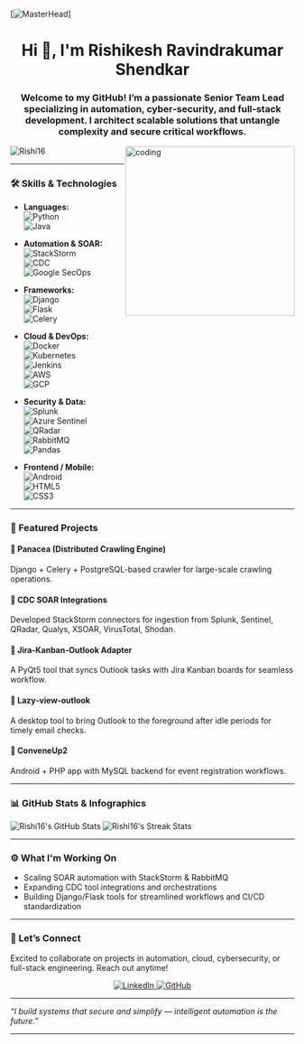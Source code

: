 <!-- Header Animation from Ashwani's style -->
[![MasterHead](https://user-images.githubusercontent.com/10498744/210012254-234538ff-d198-48aa-8964-37e6fd45d227.gif)]

<h1 align="center">Hi 👋, I'm Rishikesh Ravindrakumar Shendkar</h1>
<h3 align="center">Welcome to my GitHub! I’m a passionate <strong>Senior Team Lead</strong> specializing in automation, cyber‑security, and full‑stack development. I architect scalable solutions that untangle complexity and secure critical workflows.</h3>

<img align="right" alt="coding" width="300" src="https://i.pinimg.com/originals/bd/4e/d3/bd4ed327189c2a56695beb91cd534570.gif">  
<p align="left"> <img src="https://komarev.com/ghpvc/?username=Rishi16&label=Profile%20views&color=0e75b6&style=flat" alt="Rishi16" /> </p>

---

### 🛠️ Skills & Technologies

- **Languages:**  
  ![Python](https://img.shields.io/badge/-Python-3776AB?logo=python&style=flat-square)  
  ![Java](https://img.shields.io/badge/-Java-007396?logo=java&style=flat-square)

- **Automation & SOAR:**  
  ![StackStorm](https://img.shields.io/badge/-StackStorm-4BAF4F?logo=stackstorm&logoColor=white&style=flat-square)  
  ![CDC](https://img.shields.io/badge/-CDC-0A0A0A?logo=data?&logoColor=white&style=flat-square)  
  ![Google SecOps](https://img.shields.io/badge/-Google_SecOps-4285F4?logo=google&logoColor=white&style=flat-square)

- **Frameworks:**  
  ![Django](https://img.shields.io/badge/-Django-092E20?logo=django&logoColor=white&style=flat-square)  
  ![Flask](https://img.shields.io/badge/-Flask-000000?logo=flask&logoColor=white&style=flat-square)  
  ![Celery](https://img.shields.io/badge/-Celery-3AB795?logo=python&logoColor=white&style=flat-square)

- **Cloud & DevOps:**  
  ![Docker](https://img.shields.io/badge/-Docker-2496ED?logo=docker&logoColor=white&style=flat-square)  
  ![Kubernetes](https://img.shields.io/badge/-Kubernetes-326CE5?logo=kubernetes&logoColor=white&style=flat-square)  
  ![Jenkins](https://img.shields.io/badge/-Jenkins-D24939?logo=jenkins&logoColor=white&style=flat-square)    
  ![AWS](https://img.shields.io/badge/-AWS-232F3E?logo=amazonaws&logoColor=white&style=flat-square)  
  ![GCP](https://img.shields.io/badge/-GCP-4285F4?logo=googlecloud&logoColor=white&style=flat-square)

- **Security & Data:**  
  ![Splunk](https://img.shields.io/badge/-Splunk-FBA91B?logo=splunk&logoColor=white&style=flat-square)  
  ![Azure Sentinel](https://img.shields.io/badge/-Azure_Sentinel-0078D4?logo=microsoftazure&logoColor=white&style=flat-square)  
  ![QRadar](https://img.shields.io/badge/-QRadar-0072C6?logo=ibm&logoColor=white&style=flat-square)  
  ![RabbitMQ](https://img.shields.io/badge/-RabbitMQ-FF6600?logo=rabbitmq&logoColor=white&style=flat-square)  
  ![Pandas](https://img.shields.io/badge/-Pandas-150458?logo=pandas&logoColor=white&style=flat-square)

- **Frontend / Mobile:**  
  ![Android](https://img.shields.io/badge/-Android-3DDC84?logo=android&logoColor=white&style=flat-square)  
  ![HTML5](https://img.shields.io/badge/-HTML5-E34F26?logo=html5&logoColor=white&style=flat-square)  
  ![CSS3](https://img.shields.io/badge/-CSS3-1572B6?logo=css3&logoColor=white&style=flat-square)


---

### 📂 Featured Projects

#### 🔹 Panacea (Distributed Crawling Engine)
Django + Celery + PostgreSQL-based crawler for large-scale crawling operations.

#### 🔹 CDC SOAR Integrations
Developed StackStorm connectors for ingestion from Splunk, Sentinel, QRadar, Qualys, XSOAR, VirusTotal, Shodan.

#### 🔹 Jira‑Kanban‑Outlook Adapter
A PyQt5 tool that syncs Outlook tasks with Jira Kanban boards for seamless workflow.

#### 🔹 Lazy‑view‑outlook
A desktop tool to bring Outlook to the foreground after idle periods for timely email checks.

#### 🔹 ConveneUp2
Android + PHP app with MySQL backend for event registration workflows.

---

### 📊 GitHub Stats & Infographics

<p align="left">
  <img src="https://github-readme-stats.vercel.app/api?username=Rishi16&show_icons=true&theme=radical" alt="Rishi16's GitHub Stats"/>
  <img src="https://github-readme-streak-stats.herokuapp.com/?user=Rishi16&theme=radical" alt="Rishi16's Streak Stats"/>
</p>

---

### ⚙️ What I'm Working On

- Scaling SOAR automation with StackStorm & RabbitMQ  
- Expanding CDC tool integrations and orchestrations  
- Building Django/Flask tools for streamlined workflows and CI/CD standardization

---

### 🌟 Let’s Connect

Excited to collaborate on projects in automation, cloud, cybersecurity, or full-stack engineering. Reach out anytime!

<p align="center">
  <a href="https://www.linkedin.com/in/rishikesh-shendkar-114973173">
    <img src="https://img.shields.io/badge/LinkedIn-blue?logo=linkedin&style=for-the-badge" alt="LinkedIn"/>
  </a>
  <a href="https://github.com/Rishi16">
    <img src="https://img.shields.io/badge/GitHub-black?logo=github&style=for-the-badge" alt="GitHub"/>
  </a>
</p>

---

*“I build systems that secure and simplify — intelligent automation is the future.”*

---

<p align="center">
  <img src="https://user-images.githubusercontent.com/10498744/210012254-234538ff-d198-48aa-8964-37e6fd45d227.gif" alt="footer
